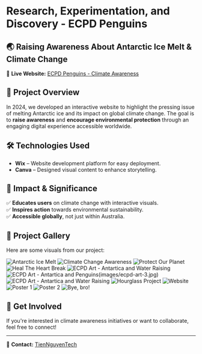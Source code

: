 # Research, Experimentation, and Discovery - ECPD Penguins

## 🌏 Raising Awareness About Antarctic Ice Melt & Climate Change

🔗 **Live Website:** [ECPD Penguins - Climate Awareness](https://tngu0394.wixsite.com/saef-project1)

## 📌 Project Overview
In 2024, we developed an interactive website to highlight the pressing issue of melting Antarctic ice and its impact on global climate change. The goal is to **raise awareness** and **encourage environmental protection** through an engaging digital experience accessible worldwide.

## 🛠 Technologies Used
- **Wix** – Website development platform for easy deployment.
- **Canva** – Designed visual content to enhance storytelling.

## 🌱 Impact & Significance
✅ **Educates users** on climate change with interactive visuals.  
✅ **Inspires action** towards environmental sustainability.  
✅ **Accessible globally**, not just within Australia.  

## 📸 Project Gallery
Here are some visuals from our project:

![Antarctic Ice Melt](images/antar.jpg)
![Climate Change Awareness](images/story1.png)
![Protect Our Planet](images/story2.png)
![Heal The Heart Break](images/Antar-map.png)
![ECPD Art - Antartica and Water Raising](images/ecpd-art-2.jpg)
![ECPD Art - Antartica and Penguins](images/ecpd-art.jpg)(images/ecpd-art-3.jpg)
![ECPD Art - Antartica and Water Raising](images/ecpd-art-2.jpg)
![Hourglass Project](images/hour-glass-project.webp)
![Website](images/web-art.png)
![Poster 1](images/poster1.png)
![Poster 2](images/poster2.png)
![Bye, bro!](images/ecpd-logo.jpg)

## 🚀 Get Involved
If you're interested in climate awareness initiatives or want to collaborate, feel free to connect!

---
📧 **Contact:** [TienNguyenTech](https://github.com/TienNguyenTech)
